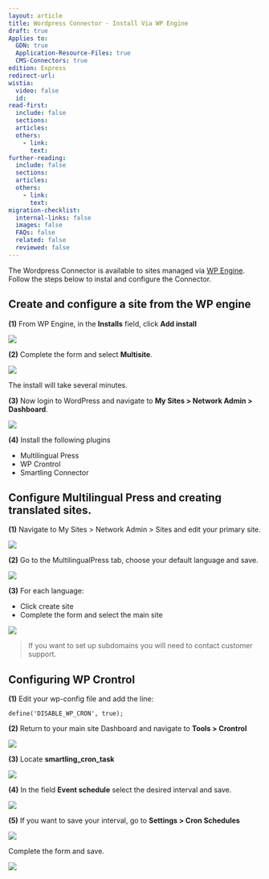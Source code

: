```yaml
---
layout: article
title: Wordpress Connector - Install Via WP Engine
draft: true
Applies to:
  GDN: true
  Application-Resource-Files: true
  CMS-Connectors: true
edition: Express
redirect-url:
wistia:
  video: false
  id:
read-first:
  include: false
  sections:
  articles:
  others:
    - link:
      text:
further-reading:
  include: false
  sections:
  articles:
  others:
    - link:
      text:
migration-checklist:
  internal-links: false
  images: false
  FAQs: false
  related: false
  reviewed: false
---
```


The Wordpress Connector is available to sites managed via [WP Engine](https://wpengine.com/). Follow the steps below to instal and configure the Connector.

## Create and configure a site from the  WP engine

**(1)** From WP Engine, in the **Installs** field, click **Add install**

![](/hc/en-us/article_attachments/204214958/image02.png)

**(2)** Complete the form and select **Multisite**.

![](/hc/en-us/article_attachments/204213147/image09.png)

The install will take several minutes.

**(3)** Now login to WordPress and navigate to **My Sites > Network Admin > Dashboard**.

![](/hc/en-us/article_attachments/204214968/image03.png)  


**(4)** Install the following plugins

*   Multilingual Press
*   WP Crontrol
*   Smartling Connector

## Configure Multilingual Press and creating translated sites.

**(1)** Navigate to My Sites > Network Admin > Sites and edit your primary site.

![](/hc/en-us/article_attachments/204213117/image04.png)

**(2)** Go to the MultilingualPress tab, choose your default language and save.

![](/hc/en-us/article_attachments/204214978/image08.png)

**(3)** For each language:

*   Click create site
*   Complete the form and select the main site

![](/hc/en-us/article_attachments/204213157/image06.png)  


> If you want to set up subdomains you will need to contact customer support.

## Configuring WP Crontrol

**(1)** Edit your wp-config file and add the line:

`define('DISABLE_WP_CRON', true);`

**(2)** Return to your main site Dashboard and navigate to **Tools > Crontrol**

![](/hc/en-us/article_attachments/204214938/image05.png)  


**(3)** Locate **smartling_cron_task**

![](/hc/en-us/article_attachments/204214948/image00.png)

**(4)** In the field **Event schedule** select the desired interval and save.

![](/hc/en-us/article_attachments/204213167/image10.png)  


**(5)** If you want to save your interval, go to **Settings > Cron Schedules**

![](/hc/en-us/article_attachments/204213127/image01.png)

Complete the form and save.

![](/hc/en-us/article_attachments/204213137/image07.png)  